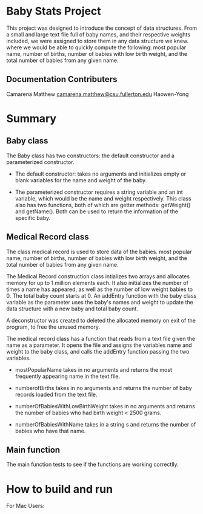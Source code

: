 # Baby Stats Project
This project was designed to introduce the concept of data structures. 
From a small and large text file full of baby names, and their respective weights included, we were assigned to store them in any data structure we knew. where we would be able to quickly compute the following: most popular name, number of births, number of babies with low birth weight, and the total number of babies from any given name.

## Documentation Contributers
Camarena Matthew camarena.matthew@csu.fullerton.edu
Haowen-Yong 

# Summary

## Baby class
The Baby class has two constructors: the default constructor and a parameterized constructor.
* The default constructor: takes no arguments and initializes empty or blank variables for the name and weight of the baby.

* The parameterized constructor requires a string variable and an int variable, which would be the name and weight respectively.
This class also has two functions, both of which are getter methods: getWeight() and getName(). Both can be used to return the information of the specific baby.

## Medical Record class
The class medical record is used to store data of the babies.  most popular name, number of births, number of babies with low birth weight, and the total number of babies from any given name.

The Medical Record construction class intializes two arrays and allocates memory for up to 1 million elements each. It also initializes the number of times a name has appeared, as well as the number of low weight babies to 0. The total baby count starts at 0. An addEntry function with the baby class variable as the parameter uses the baby's names and weight to update the data structure with a new baby and total baby count.

A deconstructor was created to deleted the allocated memory on exit of the program, to free the unused memory.

The medical record class has a function that reads from a text file given the name as a parameter. It opens the file and assigns the variables name and weight to the baby class, and calls the addEntry function passing the two variables.

* mostPopularName takes in no arguments and returns the most frequently appearing name in the text file.

* numberofBirths takes in no arguments and returns the number of baby records loaded from the text file.

* numberOfBabiesWithLowBirthWeight takes in no arguments and returns the number of babies who had birth weight < 2500 grams.

* numberOfBabiesWithName takes in a string s and returns the number of babies who have that name.

## Main function
The main function tests to see if the functions are working correctlly. 

# How to build and run
For Mac Users:


